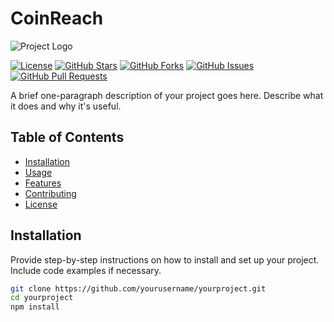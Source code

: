 <!--# CoinReach - Web 3.0 Blockchain Application

![CoinReach](https://i.ibb.co/DVF4tNW/image.png)-->
# CoinReach

![Project Logo](https://github.com/ShoaibDev69/CoinReach_Project/assets/124503086/73af6449-1f35-423d-9f6c-1ba406f18de3)

[![License](https://img.shields.io/badge/license-MIT-blue.svg)](LICENSE)
[![GitHub Stars](https://img.shields.io/github/stars/yourusername/yourproject.svg)](https://github.com/yourusername/yourproject/stargazers)
[![GitHub Forks](https://img.shields.io/github/forks/yourusername/yourproject.svg)](https://github.com/yourusername/yourproject/network)
[![GitHub Issues](https://img.shields.io/github/issues/yourusername/yourproject.svg)](https://github.com/yourusername/yourproject/issues)
[![GitHub Pull Requests](https://img.shields.io/github/issues-pr/yourusername/yourproject.svg)](https://github.com/yourusername/yourproject/pulls)

A brief one-paragraph description of your project goes here. Describe what it does and why it's useful.

## Table of Contents

- [Installation](#installation)
- [Usage](#usage)
- [Features](#features)
- [Contributing](#contributing)
- [License](#license)

## Installation

Provide step-by-step instructions on how to install and set up your project. Include code examples if necessary.

```bash
git clone https://github.com/yourusername/yourproject.git
cd yourproject
npm install

